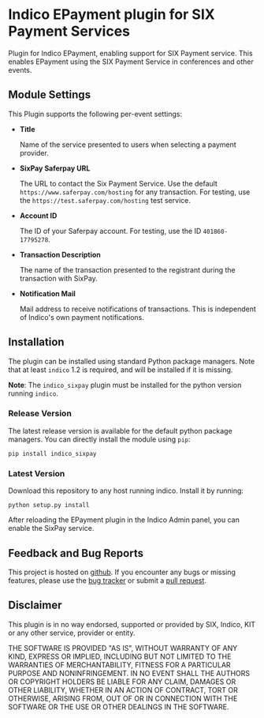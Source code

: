 # Indico EPayment plugin for SIX Payment Services

Plugin for Indico EPayment, enabling support for SIX Payment service.
This enables EPayment using the SIX Payment Service in conferences and other events.

## Module Settings

This Plugin supports the following per-event settings:

* **Title**

  Name of the service presented to users when selecting a payment provider.
  
* **SixPay Saferpay URL**

  The URL to contact the Six Payment Service.
  Use the default `https://www.saferpay.com/hosting` for any transaction.
  For testing, use the `https://test.saferpay.com/hosting` test service.
  
* **Account ID**

  The ID of your Saferpay account.
  For testing, use the ID `401860-17795278`.

* **Transaction Description**

  The name of the transaction presented to the registrant during the transaction with SixPay.

* **Notification Mail**

  Mail address to receive notifications of transactions.
  This is independent of Indico's own payment notifications.

## Installation

The plugin can be installed using standard Python package managers.
Note that at least `indico` 1.2 is required, and will be installed if it is missing.

**Note**: The `indico_sixpay` plugin must be installed for the python version running `indico`.

### Release Version

The latest release version is available for the default python package managers.
You can directly install the module using `pip`:

    pip install indico_sixpay

### Latest Version

Download this repository to any host running indico.
Install it by running:

    python setup.py install

After reloading the EPayment plugin in the Indico Admin panel, you can enable the SixPay service.

## Feedback and Bug Reports

This project is hosted on [github](https://github.com/maxfischer2781/indico_sixpay).
If you encounter any bugs or missing features, please use the [bug tracker](https://github.com/maxfischer2781/indico_sixpay/issues) or submit a [pull request](https://github.com/maxfischer2781/indico_sixpay/pulls).

## Disclaimer

This plugin is in no way endorsed, supported or provided by SIX, Indico, KIT or any other service, provider or entity.

THE SOFTWARE IS PROVIDED "AS IS", WITHOUT WARRANTY OF ANY KIND, EXPRESS OR IMPLIED, INCLUDING BUT NOT LIMITED TO THE WARRANTIES OF MERCHANTABILITY, FITNESS FOR A PARTICULAR PURPOSE AND NONINFRINGEMENT.
IN NO EVENT SHALL THE AUTHORS OR COPYRIGHT HOLDERS BE LIABLE FOR ANY CLAIM, DAMAGES OR OTHER LIABILITY, WHETHER IN AN ACTION OF CONTRACT, TORT OR OTHERWISE, ARISING FROM, OUT OF OR IN CONNECTION WITH THE SOFTWARE OR THE USE OR OTHER DEALINGS IN THE SOFTWARE.
